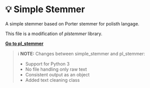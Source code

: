 <p align="center"><h1>💡 Simple Stemmer</h1></p>

A simple stemmer based on Porter stemmer for polisth langage.

This file is a modification of _plstemmer_ library.

**[Go to pl_stemmer](https://github.com/Tutanchamon/pl_stemmer/tree/master)**

> ℹ️ **NOTE:** Changes between simple_stemmer and pl_stemmer: 
> * Support for Python 3
> * No file handling only raw text
> * Consistent output as an object 
> * Added text cleaning class